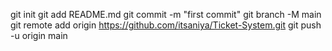 git init
git add README.md
git commit -m "first commit"
git branch -M main
git remote add origin https://github.com/itsaniya/Ticket-System.git
git push -u origin main
